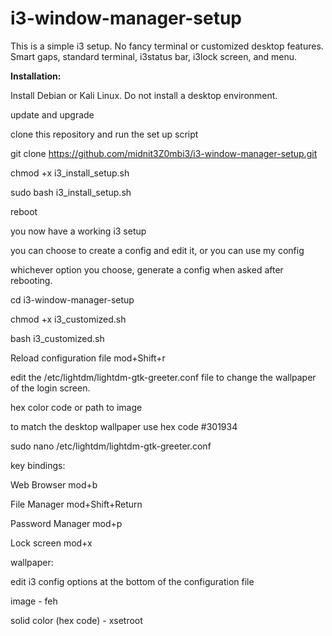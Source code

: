 # i3-window-manager-setup

This is a simple i3 setup. No fancy terminal or customized desktop features. Smart gaps, standard terminal, i3status bar, i3lock screen, and menu.



**Installation:**

Install Debian or Kali Linux. Do not install a desktop environment.

update and upgrade

clone this repository and run the set up script

git clone https://github.com/midnit3Z0mbi3/i3-window-manager-setup.git

chmod +x i3_install_setup.sh

sudo bash i3_install_setup.sh

reboot

you now have a working i3 setup

you can choose to create a config and edit it, or you can use my config

whichever option you choose, generate a config when asked after rebooting.

cd i3-window-manager-setup

chmod +x i3_customized.sh

bash i3_customized.sh

Reload configuration file mod+Shift+r

edit the /etc/lightdm/lightdm-gtk-greeter.conf file to change the wallpaper of the login screen.

hex color code or path to image

to match the desktop wallpaper use hex code #301934

sudo nano /etc/lightdm/lightdm-gtk-greeter.conf

key bindings:

Web Browser mod+b

File Manager mod+Shift+Return  

Password Manager mod+p  

Lock screen mod+x 


wallpaper:

edit i3 config options at the bottom of the configuration file

image - feh

solid color (hex code) - xsetroot

